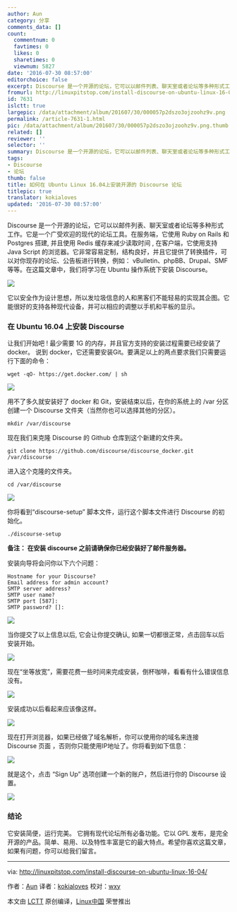 ```yaml
---
author: Aun
category: 分享
comments_data: []
count:
  commentnum: 0
  favtimes: 0
  likes: 0
  sharetimes: 0
  viewnum: 5827
date: '2016-07-30 08:57:00'
editorchoice: false
excerpt: Discourse 是一个开源的论坛，它可以以邮件列表、聊天室或者论坛等多种形式工作。它是一个广受欢迎的现代的论坛工具。
fromurl: http://linuxpitstop.com/install-discourse-on-ubuntu-linux-16-04/
id: 7631
islctt: true
largepic: /data/attachment/album/201607/30/000057p2dszo3ojzoohz9v.png
permalink: /article-7631-1.html
pic: /data/attachment/album/201607/30/000057p2dszo3ojzoohz9v.png.thumb.jpg
related: []
reviewer: ''
selector: ''
summary: Discourse 是一个开源的论坛，它可以以邮件列表、聊天室或者论坛等多种形式工作。它是一个广受欢迎的现代的论坛工具。
tags:
- Discourse
- 论坛
thumb: false
title: 如何在 Ubuntu Linux 16.04上安装开源的 Discourse 论坛
titlepic: true
translator: kokialoves
updated: '2016-07-30 08:57:00'
---
```


Discourse 是一个开源的论坛，它可以以邮件列表、聊天室或者论坛等多种形式工作。它是一个广受欢迎的现代的论坛工具。在服务端，它使用 Ruby on Rails 和 Postgres 搭建, 并且使用 Redis 缓存来减少读取时间 , 在客户端，它使用支持 Java Script 的浏览器。它非常容易定制，结构良好，并且它提供了转换插件，可以对你现存的论坛、公告板进行转换，例如： vBulletin、phpBB、Drupal、SMF 等等。在这篇文章中，我们将学习在 Ubuntu 操作系统下安装 Discourse。


![](/data/attachment/album/201607/30/000057p2dszo3ojzoohz9v.png)


它以安全作为设计思想，所以发垃圾信息的人和黑客们不能轻易的实现其企图。它能很好的支持各种现代设备，并可以相应的调整以手机和平板的显示。


### 在 Ubuntu 16.04 上安装 Discourse


让我们开始吧 ! 最少需要 1G 的内存，并且官方支持的安装过程需要已经安装了 docker。 说到 docker，它还需要安装Git。要满足以上的两点要求我们只需要运行下面的命令：



```
wget -qO- https://get.docker.com/ | sh

```

![](/data/attachment/album/201607/30/000130v00i0hrjj0om06rs.png)


用不了多久就安装好了 docker 和 Git，安装结束以后，在你的系统上的 /var 分区创建一个 Discourse 文件夹（当然你也可以选择其他的分区）。



```
mkdir /var/discourse 

```

现在我们来克隆 Discourse 的 Github 仓库到这个新建的文件夹。



```
git clone https://github.com/discourse/discourse_docker.git /var/discourse

```

进入这个克隆的文件夹。



```
cd /var/discourse

```

![](/data/attachment/album/201607/30/000131ndwovlvcvc6clxnc.png)


你将看到“discourse-setup” 脚本文件，运行这个脚本文件进行 Discourse 的初始化。



```
./discourse-setup

```

**备注： 在安装 discourse 之前请确保你已经安装好了邮件服务器。**


安装向导将会问你以下六个问题：



```
Hostname for your Discourse?
Email address for admin account? 
SMTP server address? 
SMTP user name? 
SMTP port [587]:
SMTP password? []:

```

![](/data/attachment/album/201607/30/000138bsell6zxg8q3565y.png)


当你提交了以上信息以后, 它会让你提交确认, 如果一切都很正常，点击回车以后安装开始。


![](/data/attachment/album/201607/30/000139ou3tstv05t55lovf.png)


现在“坐等放宽”，需要花费一些时间来完成安装，倒杯咖啡，看看有什么错误信息没有。


![](/data/attachment/album/201607/30/000144spqv0jnvv6z0vvjv.png)


安装成功以后看起来应该像这样。


![](/data/attachment/album/201607/30/000146wsws5p6w6gc9rm6r.png)


现在打开浏览器，如果已经做了域名解析，你可以使用你的域名来连接 Discourse 页面 ，否则你只能使用IP地址了。你将看到如下信息：


![](/data/attachment/album/201607/30/000148tbd39kc15dvvdzcd.png)


就是这个，点击 “Sign Up” 选项创建一个新的账户，然后进行你的 Discourse 设置。


![](/data/attachment/album/201607/30/000149krjlox3o3rk4m3rk.png)


### 结论


它安装简便，运行完美。 它拥有现代论坛所有必备功能。它以 GPL 发布，是完全开源的产品。简单、易用、以及特性丰富是它的最大特点。希望你喜欢这篇文章，如果有问题，你可以给我们留言。




---


via: <http://linuxpitstop.com/install-discourse-on-ubuntu-linux-16-04/>


作者：[Aun](http://linuxpitstop.com/author/aun/) 译者：[kokialoves](https://github.com/kokialoves) 校对：[wxy](https://github.com/wxy)


本文由 [LCTT](https://github.com/LCTT/TranslateProject) 原创编译，[Linux中国](https://linux.cn/) 荣誉推出